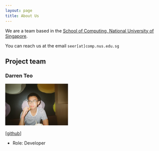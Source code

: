 ```yaml
---
layout: page
title: About Us
---
```


We are a team based in the [School of Computing, National University of Singapore](http://www.comp.nus.edu.sg).

You can reach us at the email `seer[at]comp.nus.edu.sg`

## Project team

### Darren Teo

<img src="images/darren.png" width="200px">

[[github](https://github.com/darrentde)]

* Role: Developer

[//]: # (### Jane Doe)

[//]: # ()
[//]: # (<img src="images/johndoe.png" width="200px">)

[//]: # ()
[//]: # ([[github]&#40;http://github.com/johndoe&#41;])

[//]: # ([[portfolio]&#40;team/johndoe.md&#41;])

[//]: # ()
[//]: # (* Role: Team Lead)

[//]: # (* Responsibilities: UI)

